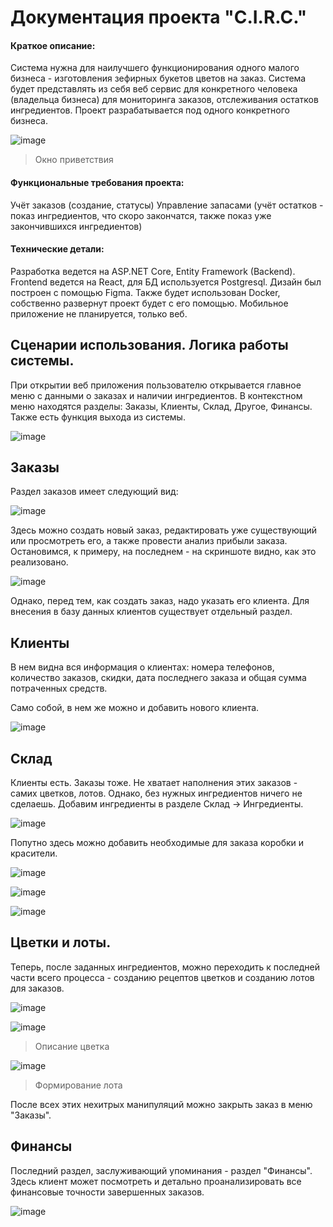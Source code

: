 # Документация проекта "C.I.R.C."


#### **Краткое описание:**  
Cистема нужна для наилучшего функционирования одного малого бизнеса - изготовления зефирных букетов цветов на заказ. Система будет представлять из себя веб сервис для конкретного человека (владельца бизнеса) для мониторинга заказов, отслеживания остатков ингредиентов.
Проект разрабатывается под одного конкретного бизнеса.


![image](https://github.com/user-attachments/assets/c01e18ee-8f69-4b62-a926-c679becc15a4)


> Окно приветствия 



#### **Функциональные требования проекта:**
Учёт заказов (создание, статусы)
Управление запасами (учёт остатков - показ ингредиентов, что скоро закончатся, также показ уже закончившихся ингредиентов)

#### **Технические детали:**
Разработка ведется на ASP.NET Core, Entity Framework (Backend).
Frontend ведется на React, для БД используется Postgresql. Дизайн был построен с помощью Figma. Также будет использован Docker, собственно развернут проект будет с его помощью. Мобильное приложение не планируется, только веб.


## **Сценарии использования. Логика работы системы.**

При открытии веб приложения пользователю открывается главное меню с данными о заказах и наличии ингредиентов. В контекстном меню находятся разделы: Заказы, Клиенты, Склад, Другое, Финансы. Также есть функция выхода из системы.



![image](https://github.com/user-attachments/assets/a3097d5a-a8af-4bd4-b55e-a2699e88fcb6)



## Заказы 

Раздел заказов имеет следующий вид:

![image](https://github.com/user-attachments/assets/f52279f7-a357-40f0-86af-d0a12cc32c80)


Здесь можно создать новый заказ, редактировать уже существующий или просмотреть его, а также провести анализ прибыли заказа. Остановимся, к примеру, на последнем - на скриншоте видно, как это реализовано.

![image](https://github.com/user-attachments/assets/01d478bd-d72f-4dc5-afa1-17128cf079c6)



Однако, перед тем, как создать заказ, надо указать его клиента. Для внесения в базу данных клиентов существует отдельный раздел. 

## Клиенты

В нем видна вся информация о клиентах: номера телефонов, количество заказов, скидки, дата последнего заказа и общая сумма потраченных средств.

Само собой, в нем же можно и добавить нового клиента.

![image](https://github.com/user-attachments/assets/9257eb3b-d386-49c1-a33f-cebbefbb407b)


## Склад

Клиенты есть. Заказы тоже. Не хватает наполнения этих заказов - самих цветков, лотов. 
Однако, без нужных ингредиентов ничего не сделаешь. 
Добавим ингредиенты в разделе Склад -> Ингредиенты. 

![image](https://github.com/user-attachments/assets/abe8fe0e-5b7c-4006-956d-b527c009d7a4)


Попутно здесь можно добавить необходимые для заказа коробки и красители.

![image](https://github.com/user-attachments/assets/d4ce1fea-4b50-477f-a6c8-7c87980cba3a)


![image](https://github.com/user-attachments/assets/c25b9990-cc9b-48fa-aa23-687b967f8599)


![image](https://github.com/user-attachments/assets/bb33fc03-30d6-4ecb-8160-d2498e2075a7)


## Цветки и лоты. 

Теперь, после заданных ингредиентов, можно переходить к последней части всего процесса - созданию рецептов цветков и созданию лотов для заказов. 

![image](https://github.com/user-attachments/assets/384d382a-f444-453f-8e4d-5daba22db710)


![image](https://github.com/user-attachments/assets/4806cbbb-06f4-4b88-b5e5-e7fa8a719b6d)


> Описание цветка



![image](https://github.com/user-attachments/assets/72ee9034-0bc3-4132-bc3f-cc2a63b43187)

> Формирование лота

После всех этих нехитрых манипуляций можно закрыть заказ в меню "Заказы". 


## Финансы

Последний раздел, заслуживающий упоминания - раздел "Финансы". Здесь клиент может посмотреть и детально проанализировать все финансовые точности завершенных заказов.

![image](https://github.com/user-attachments/assets/2d84db2c-ebbf-4c47-a8f5-0a110f8e3740)
